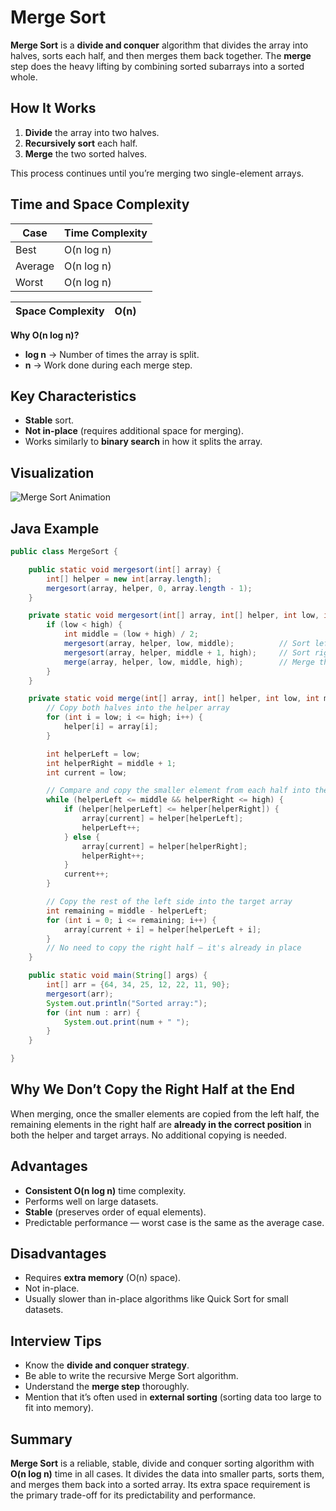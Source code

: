 # Merge Sort

**Merge Sort** is a **divide and conquer** algorithm that divides the array into halves, sorts each half, and then merges them back together. The **merge** step does the heavy lifting by combining sorted subarrays into a sorted whole.

## How It Works

1. **Divide** the array into two halves.
2. **Recursively sort** each half.
3. **Merge** the two sorted halves.

This process continues until you’re merging two single-element arrays.

## Time and Space Complexity

| Case    | Time Complexity |
| ------- | --------------- |
| Best    | O(n log n)      |
| Average | O(n log n)      |
| Worst   | O(n log n)      |

| Space Complexity | O(n) |
| ---------------- | ---- |

**Why O(n log n)?**

- **log n** → Number of times the array is split.
- **n** → Work done during each merge step.

## Key Characteristics

- **Stable** sort.
- **Not in-place** (requires additional space for merging).
- Works similarly to **binary search** in how it splits the array.

## Visualization

![Merge Sort Animation](https://res.cloudinary.com/practicaldev/image/fetch/s--A-kq2byS--/c_limit%2Cf_auto%2Cfl_progressive%2Cq_66%2Cw_880/https://dev-to-uploads.s3.amazonaws.com/i/xokw1fxci67ttscu23vy.gif)

## Java Example

```java showLineNumbers
public class MergeSort {

    public static void mergesort(int[] array) {
        int[] helper = new int[array.length];
        mergesort(array, helper, 0, array.length - 1);
    }

    private static void mergesort(int[] array, int[] helper, int low, int high) {
        if (low < high) {
            int middle = (low + high) / 2;
            mergesort(array, helper, low, middle);          // Sort left half
            mergesort(array, helper, middle + 1, high);     // Sort right half
            merge(array, helper, low, middle, high);        // Merge them
        }
    }

    private static void merge(int[] array, int[] helper, int low, int middle, int high) {
        // Copy both halves into the helper array
        for (int i = low; i <= high; i++) {
            helper[i] = array[i];
        }

        int helperLeft = low;
        int helperRight = middle + 1;
        int current = low;

        // Compare and copy the smaller element from each half into the original array
        while (helperLeft <= middle && helperRight <= high) {
            if (helper[helperLeft] <= helper[helperRight]) {
                array[current] = helper[helperLeft];
                helperLeft++;
            } else {
                array[current] = helper[helperRight];
                helperRight++;
            }
            current++;
        }

        // Copy the rest of the left side into the target array
        int remaining = middle - helperLeft;
        for (int i = 0; i <= remaining; i++) {
            array[current + i] = helper[helperLeft + i];
        }
        // No need to copy the right half — it's already in place
    }

    public static void main(String[] args) {
        int[] arr = {64, 34, 25, 12, 22, 11, 90};
        mergesort(arr);
        System.out.println("Sorted array:");
        for (int num : arr) {
            System.out.print(num + " ");
        }
    }

}
```

## Why We Don’t Copy the Right Half at the End

When merging, once the smaller elements are copied from the left half, the remaining elements in the right half are **already in the correct position** in both the helper and target arrays. No additional copying is needed.

## Advantages

- **Consistent O(n log n)** time complexity.
- Performs well on large datasets.
- **Stable** (preserves order of equal elements).
- Predictable performance — worst case is the same as the average case.

## Disadvantages

- Requires **extra memory** (O(n) space).
- Not in-place.
- Usually slower than in-place algorithms like Quick Sort for small datasets.

## Interview Tips

- Know the **divide and conquer strategy**.
- Be able to write the recursive Merge Sort algorithm.
- Understand the **merge step** thoroughly.
- Mention that it’s often used in **external sorting** (sorting data too large to fit into memory).

## Summary

**Merge Sort** is a reliable, stable, divide and conquer sorting algorithm with **O(n log n)** time in all cases. It divides the data into smaller parts, sorts them, and merges them back into a sorted array. Its extra space requirement is the primary trade-off for its predictability and performance.
